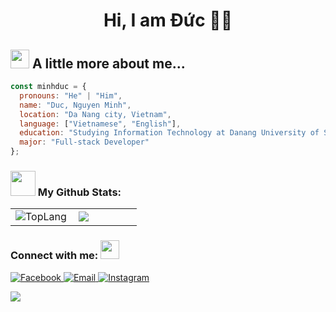 ## <h1 align="center"> Hi, I am Đức 👩‍💻</h1>
## <img src="https://emojis.slackmojis.com/emojis/images/1588315024/8823/hyperkitty.gif?1588315024" width="30px"/> A little more about me...


```js
const minhduc = {
  pronouns: "He" | "Him",
  name: "Duc, Nguyen Minh",
  location: "Da Nang city, Vietnam",
  language: ["Vietnamese", "English"],
  education: "Studying Information Technology at Danang University of Science and Technology",
  major: "Full-stack Developer"
};
```

### <img src="https://media.giphy.com/media/VgCDAzcKvsR6OM0uWg/giphy.gif" width="40">  My Github Stats:

<table width="100%"  border="0" cellpadding="0" cellspacing="0">
	<tr>
		<td align="left" width="50%">
			<img align="left" alt="TopLang" src="https://github-readme-stats.vercel.app/api?username=minhduc1582" />
		</td>
		<td align="left" width="50%">
			<img align='left' src="https://github-readme-stats.vercel.app/api/top-langs/?username=minhduc1582&layout=compact" />
		</td>
	</tr>
</table>

### Connect with me: <img src="https://raw.githubusercontent.com/nguyenthanhlong11/nguyenthanhlong11/master/Assets/handshake.gif" height="30px">

<p>
	<a href="https://www.facebook.com/m.duc.158/" target="_blank">
		<img alt="Facebook" src="https://img.shields.io/badge/.-minhduc-ff69b4?style=flat&logo=facebook">
	</a>
	<a href="mailto:minhduc2247@gmail.com">
		<img alt="Email" src="https://img.shields.io/badge/.-minhduc2247@gmail.com-orange?style=flat&logo=gmail">
	</a>
	<a href="https://www.instagram.com/mduc_ld/" target="_blank">
		<img alt="Instagram" src="https://img.shields.io/badge/.-@minhduc_ld-ff69b4?style=flat&logo=instagram">
	</a>
</p>
<p align="left">
	<a href="https://github.com/minhduc1582">
		<img src="https://komarev.com/ghpvc/?username=paulnguyen-mn">
	</a>
</p>


<!--
**minhduc1582/minhduc1582** is a ✨ _special_ ✨ repository because its `README.md` (this file) appears on your GitHub profile.

Here are some ideas to get you started:

- 🔭 I’m currently working on ...
- 🌱 I’m currently learning ...
- 👯 I’m looking to collaborate on ...
- 🤔 I’m looking for help with ...
- 💬 Ask me about ...
- 📫 How to reach me: ...
- 😄 Pronouns: ...
- ⚡ Fun fact: ...
-->

